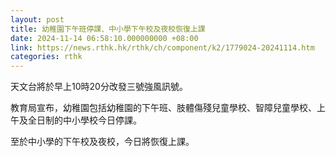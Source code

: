 ```yaml
---
layout: post
title: 幼稚園下午班停課、中小學下午校及夜校恢復上課
date: 2024-11-14 06:58:10.000000000 +08:00
link: https://news.rthk.hk/rthk/ch/component/k2/1779024-20241114.htm
categories: rthk
---
```


天文台將於早上10時20分改發三號強風訊號。

教育局宣布，​幼稚園包括幼稚園的下午班、肢體傷殘兒童學校、智障兒童學校、上午及全日制的中小學校今日停課。

至於中小學的下午校及夜校，今日將恢復上課。
